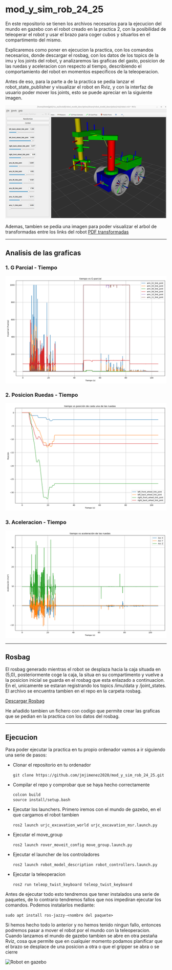 # mod_y_sim_rob_24_25

En este repositorio se tienen los archivos necesarios para la ejecucion del mundo en gazebo con el robot creado en la practica 2, con la posibilidad de teleoperar el robot y usar el brazo para coger cubos y situarlos en el compartimento del mismo. 

Explicaremos como poner en ejecucion la practica, con los comandos necesarios, donde descargar el rosbag, con los datos de los topics de la imu y los joints del robot, y analizaremos las graficas del gasto, posicion de las ruedas y aceleracion con respecto al tiempo, describiendo el comportamiento del robot en momentos especificos de la teleoperacion. 

Antes de eso, para la parte a de la practica se pedia lanzar el robot_state_publisher y visualizar el robot en Rviz, y con la interfaz de usuario poder mover los joints, esto se puede apreciar en la siguiente imagen.

![Robot en Rviz](./media/imagen_parte_a.png)

Ademas, tambien se pedia una imagen para poder visualizar el arbol de transformadas entre los links del robot
[PDF transformadas](./media/arbol_transformadas.pdf)

---

## Analisis de las graficas

### 1. G Parcial - Tiempo


![G Parcial - Tiempo](./media/tiempo_vs_g_parcial.png)

### 2. Posicion Ruedas - Tiempo


![Posicion Ruedas - Tiempo](./media/tiempo_vs_pos_ruedas.png)

### 3. Aceleracion - Tiempo


![Aceleracion - Tiempo](./media/tiempo_vs_aceleracion.png)

---

## Rosbag

El rosbag generado mientras el robot se desplaza hacia la caja situada en (5,0), posteriormente coge la caja, la situa en su compartimento y vuelve a la posicion inicial se guarda en el rosbag que esta enlazado a continuacion. En el, unicamente se estaran registrando los topics /imu/data y /joint_states. El archivo se encuentra tambien en el repo en la carpeta rosbag.

[Descargar Rosbag](https://github.com/jmjimenez2020/mod_y_sim_rob_24_25/tree/main/rosbag)

He añadido tambien un fichero con codigo que permite crear las graficas que se pedian en la practica con los datos del rosbag.

---

## Ejecucion

Para poder ejecutar la practica en tu propio ordenador vamos a ir siguiendo una serie de pasos:
- Clonar el repositorio en tu ordenador
  
  ```git clone https://github.com/jmjimenez2020/mod_y_sim_rob_24_25.git```
- Compilar el repo y comprobar que se haya hecho correctamente
  ```
  colcon build
  source install/setup.bash
- Ejecutar los launchers. Primero iremos con el mundo de gazebo, en el que cargamos el robot tambien
  
  ```ros2 launch urjc_excavation_world urjc_excavation_msr.launch.py```
- Ejecutar el move_group
  
  ```ros2 launch rover_moveit_config move_group.launch.py```
- Ejecutar el launcher de los controladores
  
  ```ros2 launch robot_model_description robot_controllers.launch.py```
- Ejecutar la teleoperacion
  
  ```ros2 run teleop_twist_keyboard teleop_twist_keyboard```

Antes de ejecutar todo esto tendremos que tener instalados una serie de paquetes, de lo contrario tendremos fallos que nos impediran ejecutar los comandos. Podemos instalarlos mediante:

```sudo apt install ros-jazzy-<nombre del paquete>```

Si hemos hecho todo lo anterior y no hemos tenido ningun fallo, entonces podremos pasar a mover el robot por el mundo con la teleoperacion. Cuando lanzamos el mundo de gazebo tambien se abre en otra pestaña Rviz, cosa que permite que en cualquier momento podamos planificar que el brazo se desplace de una posicion a otra o que el gripper se abra o se cierre

![Robot en gazebo](./media/imagen_simulacion.png)
